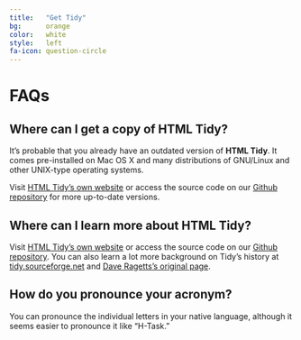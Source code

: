 ```yaml
---
title:   "Get Tidy"
bg:      orange
color:   white
style:   left
fa-icon: question-circle
---
```


FAQs
====

## Where can I get a copy of HTML Tidy?

It’s probable that you already have an outdated version of **HTML Tidy**. It
comes pre-installed on Mac OS X and many distributions of GNU/Linux and other
UNIX-type operating systems.

Visit [HTML Tidy’s own website][3] or access the source code on our
[Github repository](4) for more up-to-date versions.


## Where can I learn more about HTML Tidy?

Visit [HTML Tidy’s own website][3] or access the source code on our
[Github repository][4]. You can also learn a lot more background on Tidy’s
history at [tidy.sourceforge.net][5] and [Dave Ragetts’s original page][1].


## How do you pronounce your acronym?

You can pronounce the individual letters in your native language, although it
seems easier to pronounce it like “H-Task.”

[1]: http://www.w3.org/People/Raggett/
[2]: http://www.w3.org/community/htacg/
[3]: http://www.html-tidy.org
[4]: https://github.com/htacg/tidy-html5
[5]: https://github.com/htacg/tidy-html5
